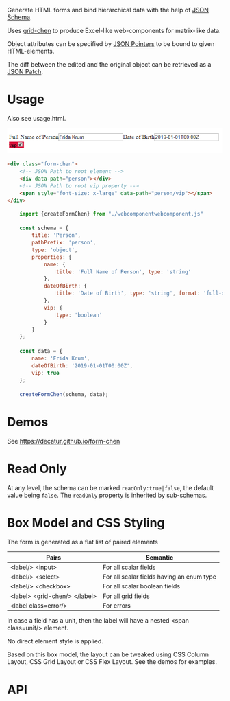 Generate HTML forms and bind hierarchical data with the help of [JSON Schema](https://json-schema.org). 

Uses [grid-chen](https://github.com/decatur/grid-chen) to produce Excel-like web-components for matrix-like data. 

Object attributes can be specified by [JSON Pointers](https://tools.ietf.org/html/rfc6901) to be bound to given HTML-elements.

The diff between the edited and the original object can be retrieved as a [JSON Patch](https://tools.ietf.org/html/rfc6902).

# Usage

Also see usage.html.

![usage](usage.png)

```html
<div class="form-chen">
    <!-- JSON Path to root element -->
    <div data-path="person"></div>
    <!-- JSON Path to root vip property -->
    <span style="font-size: x-large" data-path="person/vip"></span>
</div>
```

```javascript
    import {createFormChen} from "./webcomponentwebcomponent.js"

    const schema = {
        title: 'Person',
        pathPrefix: 'person',
        type: 'object',
        properties: {
            name: {
                title: 'Full Name of Person', type: 'string'
            },
            dateOfBirth: {
                title: 'Date of Birth', type: 'string', format: 'full-date'
            },
            vip: {
                type: 'boolean'
            }
        }
    };

    const data = {
        name: 'Frida Krum',
        dateOfBirth: '2019-01-01T00:00Z',
        vip: true
    };

    createFormChen(schema, data);
```

# Demos

See https://decatur.github.io/form-chen

# Read Only

At any level, the schema can be marked `readOnly:true|false`, the default value being `false`.
The `readOnly` property is inherited by sub-schemas. 

# Box Model and CSS Styling

The form is generated as a flat list of paired elements 

Pairs           | Semantic
----------------|-----------
&lt;label/&gt; &lt;input&gt;     | For all scalar fields
&lt;label/&gt; &lt;select&gt;    | For all scalar fields having an enum type
&lt;label/&gt; &lt;checkbox&gt;  | For all scalar boolean fields
&lt;label&gt; &lt;grid-chen/&gt; &lt;/label&gt;| For all grid fields
&lt;label class=error/&gt;                   | For errors

In case a field has a unit, then the label will have a nested &lt;span class=unit/&gt; element.

No direct element style is applied.

Based on this box model, the layout can be tweaked using CSS Column Layout, CSS Grid Layout or CSS Flex Layout.
See the demos for examples.

# API


